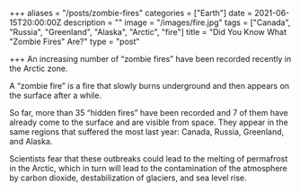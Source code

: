 +++
aliases = "/posts/zombie-fires"
categories = ["Earth"]
date = 2021-06-15T20:00:00Z
description = ""
image = "/images/fire.jpg"
tags = ["Canada", "Russia", "Greenland", "Alaska", "Arctic", "fire"]
title = "Did You Know What \"Zombie Fires\" Are?"
type = "post"

+++
An increasing number of “zombie fires” have been recorded recently in the Arctic zone.

A “zombie fire” is a fire that slowly burns underground and then appears on the surface after a while.

So far, more than 35 “hidden fires” have been recorded and 7 of them have already come to the surface and are visible from space. They appear in the same regions that suffered the most last year: Canada, Russia, Greenland, and Alaska.

Scientists fear that these outbreaks could lead to the melting of permafrost in the Arctic, which in turn will lead to the contamination of the atmosphere by carbon dioxide, destabilization of glaciers, and sea level rise.